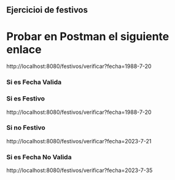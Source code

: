 ## Ejercicioi de festivos

# Probar en Postman el siguiente enlace


http://localhost:8080/festivos/verificar?fecha=1988-7-20

### Si es Fecha Valida

### Si es Festivo 
http://localhost:8080/festivos/verificar?fecha=1988-7-20
### Si no Festivo 
http://localhost:8080/festivos/verificar?fecha=2023-7-21

### Si es Fecha No Valida

http://localhost:8080/festivos/verificar?fecha=2023-7-35